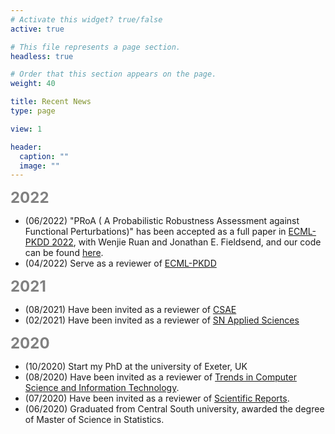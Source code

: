 ```yaml
---
# Activate this widget? true/false
active: true

# This file represents a page section.
headless: true

# Order that this section appears on the page.
weight: 40

title: Recent News
type: page

view: 1

header:
  caption: ""
  image: ""
---
```

<b><font size=5 color=grey >2022</font></b>
- (06/2022) "PRoA ( A Probabilistic Robustness Assessment against Functional Perturbations)" has been accepted as a full paper in [ECML-PKDD 2022](https://2022.ecmlpkdd.org/), with Wenjie Ruan and Jonathan E. Fieldsend, and our code can be found [here](https://github.com/TrustAI/PRoA).
- (04/2022) Serve as a reviewer of [ECML-PKDD](https://2022.ecmlpkdd.org/)

<b><font size=5 color=grey >2021</font></b>
- (08/2021) Have been invited as a reviewer of [CSAE](http://www.csaeconf.org/CFP.aspx)
- (02/2021) Have been invited as a reviewer of [SN Applied Sciences](https://www.springer.com/journal/42452)


<b><font size=5 color=grey >2020</font></b>
- (10/2020) Start my PhD at the university of Exeter, UK
- (08/2020) Have been invited as a reviewer of [Trends in Computer Science and Information Technology]([https://www.nature.com/srep/](http://www.peertechz.com/journals/trends-in-computer-science-and-information-technology)).
- (07/2020) Have been invited as a reviewer of [Scientific Reports](https://www.nature.com/srep/).
- (06/2020) Graduated from Central South university, awarded the degree of Master of Science in Statistics.

